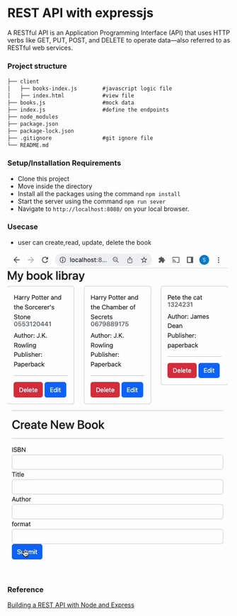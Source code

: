 # REST API with expressjs

A RESTful API is an Application Programming Interface (API) that uses HTTP verbs like GET, PUT, POST, and DELETE to operate data—also referred to as RESTful web services.

### Project structure

```
├── client
│   ├── books-index.js        #javascript logic file
│   ├── index.html            #view file
├── books.js                  #mock data
├── index.js                  #define the endpoints
├── node_modules
├── package.json
├── package-lock.json
├── .gitignore                #git ignore file
└── README.md

```

### Setup/Installation Requirements

- Clone this project
- Move inside the directory
- Install all the packages using the command `npm install`
- Start the server using the command `npm run sever`
- Navigate to `http://localhost:8080/` on your local browser.

### Usecase

- user can create,read, update, delete the book

![gif](./gif.gif)

### Reference

[Building a REST API with Node and Express](https://stackabuse.com/building-a-rest-api-with-node-and-express/)
